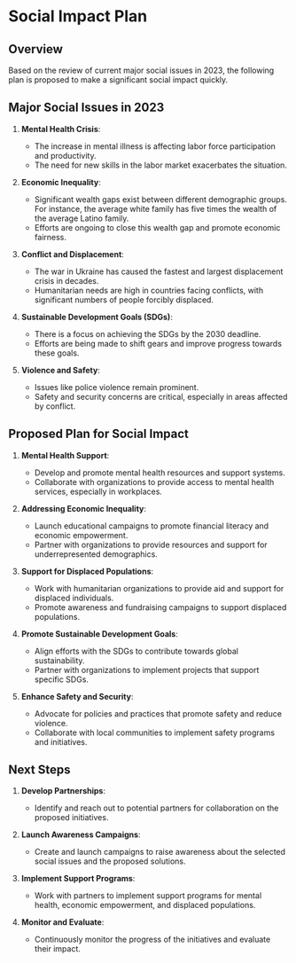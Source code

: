 # Social Impact Plan

## Overview
Based on the review of current major social issues in 2023, the following plan is proposed to make a significant social impact quickly.

## Major Social Issues in 2023
1. **Mental Health Crisis**:
   - The increase in mental illness is affecting labor force participation and productivity.
   - The need for new skills in the labor market exacerbates the situation.

2. **Economic Inequality**:
   - Significant wealth gaps exist between different demographic groups. For instance, the average white family has five times the wealth of the average Latino family.
   - Efforts are ongoing to close this wealth gap and promote economic fairness.

3. **Conflict and Displacement**:
   - The war in Ukraine has caused the fastest and largest displacement crisis in decades.
   - Humanitarian needs are high in countries facing conflicts, with significant numbers of people forcibly displaced.

4. **Sustainable Development Goals (SDGs)**:
   - There is a focus on achieving the SDGs by the 2030 deadline.
   - Efforts are being made to shift gears and improve progress towards these goals.

5. **Violence and Safety**:
   - Issues like police violence remain prominent.
   - Safety and security concerns are critical, especially in areas affected by conflict.

## Proposed Plan for Social Impact

1. **Mental Health Support**:
   - Develop and promote mental health resources and support systems.
   - Collaborate with organizations to provide access to mental health services, especially in workplaces.

2. **Addressing Economic Inequality**:
   - Launch educational campaigns to promote financial literacy and economic empowerment.
   - Partner with organizations to provide resources and support for underrepresented demographics.

3. **Support for Displaced Populations**:
   - Work with humanitarian organizations to provide aid and support for displaced individuals.
   - Promote awareness and fundraising campaigns to support displaced populations.

4. **Promote Sustainable Development Goals**:
   - Align efforts with the SDGs to contribute towards global sustainability.
   - Partner with organizations to implement projects that support specific SDGs.

5. **Enhance Safety and Security**:
   - Advocate for policies and practices that promote safety and reduce violence.
   - Collaborate with local communities to implement safety programs and initiatives.

## Next Steps

1. **Develop Partnerships**:
   - Identify and reach out to potential partners for collaboration on the proposed initiatives.

2. **Launch Awareness Campaigns**:
   - Create and launch campaigns to raise awareness about the selected social issues and the proposed solutions.

3. **Implement Support Programs**:
   - Work with partners to implement support programs for mental health, economic empowerment, and displaced populations.

4. **Monitor and Evaluate**:
   - Continuously monitor the progress of the initiatives and evaluate their impact.
